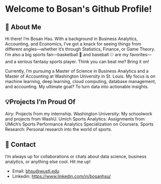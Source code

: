 # Welcome to Bosan's Github Profile!

## 👋 About Me
Hi there! I’m Bosan Hsu. With a background in Business Analytics, Accounting, and Economics, I’ve got a knack for seeing things from different angles—whether it’s through Statistics, Finance, or Game Theory. I’m also a big sports fan—basketball 🏀 and baseball ⚾ are my favorites—and a serious fantasy sports player. Think you can beat me? Bring it on!

Currently, I’m pursuing a Master of Science in Business Analytics and a Master of Accounting at Washington University in St. Louis. My focus is on machine learning, deep learning, cloud computing, database management, and accounting. My ultimate goal? To turn data into actionable insights.

## 💡Projects I’m Proud Of

Airy: Projects from my internship.
Washington University: My schoolwork and projects from WashU.
Umich Sports Analytics: Assignments from UMich’s Sports Performance Analytics Specialization on Coursera.
Sports Research: Personal research into the world of sports.
  
## 📱 Contact
I’m always up for collaborations or chats about data science, business analytics, or anything else cool. Hit me up!

* Email: bhsu@wustl.edu
* Linkedin: https://www.linkedin.com/in/bosanhsu/
